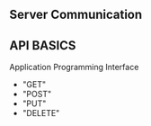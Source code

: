## Server Communication

## API BASICS

Application Programming Interface

- "GET"
- "POST"
- "PUT"
- "DELETE"
